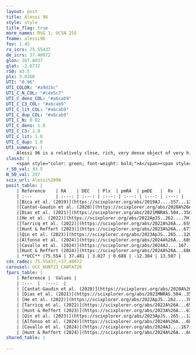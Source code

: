 ```yaml
---
layout: post
title: Alessi 96
style: style
title_flag: true
more_names: RSG 1; OCSN 255
fname: alessi96
fov: 1.45
ra_icrs: 75.55437
de_icrs: 37.48072
glon: 167.8037
glat: -2.6732
r50: 43.5
plx: 3.0266
UTI: "0.96"
UTI_COLOR: "#a9d1bc"
UTI_C_N_COL: "#c4e5c7"
UTI_C_dens_COL: "#a6cab9"
UTI_C_C3_COL: "#a6cab9"
UTI_C_lit_COL: "#a6cab9"
UTI_C_dup_COL: "#a6cab9"
UTI_C_N: 0.82
UTI_C_dens: 1.0
UTI_C_C3: 1.0
UTI_C_lit: 1.0
UTI_C_dup: 1.0
UTI_summary: |
    Alessi 96 is a relatively close, rich, very dense object of very high C3 quality. It is very well-studied in the literature.
class3: |
    <span style="color: green; font-weight: bold;">A</span><span style="color: green; font-weight: bold;">A</span>
r_50_val: 43.5
N_50_val: 297
scix_url: Alessi%2096
posit_table: |
    | Reference    | RA    | DEC   | Plx  | pmRA  | pmDE   |  Rv  |
    | :---         | :---: | :---: | :---: | :---: | :---: | :---: |
    |[Bica et al. (2019)](https://scixplorer.org/abs/2019AJ....157...12B) | 75.569 | 37.558 | -- | -- | -- | -- |
    |[Cantat-Gaudin et al. (2020)](https://scixplorer.org/abs/2020A%26A...640A...1C) | 75.508 | 37.475 | 3.001 | 0.77 | -12.33 | -- |
    |[Dias et al. (2021)](https://scixplorer.org/abs/2021MNRAS.504..356D) | 75.525 | 37.481 | 3.002 | 0.768 | -12.368 | 13.406 |
    |[He et al. (2022)](https://scixplorer.org/abs/2022ApJS..262....7H) | 75.511 | 37.508 | 3.035 | 0.703 | -12.423 | -- |
    |[Tarricq et al. (2022)](https://scixplorer.org/abs/2022A%26A...659A..59T) | 75.529 | 37.481 | 3.037 | 0.703 | -12.419 | -- |
    |[Hunt & Reffert (2023)](https://scixplorer.org/abs/2023A%26A...673A.114H) | 75.485 | 37.488 | 3.053 | 0.971 | -12.561 | 11.589 |
    |[Qin et al. (2023)](https://scixplorer.org/abs/2023ApJS..265...12Q) | 75.55 | 37.52 | 3.04 | 0.74 | -12.42 | 14.28 |
    |[Alfonso et al. (2024)](https://scixplorer.org/abs/2024A%26A...689A..18A) | 75.483 | 37.525 | 2.997 | 0.75 | -12.411 | -- |
    |[Cavallo et al. (2024)](https://scixplorer.org/abs/2024AJ....167...12C) | 74.195 | 38.441 | 3.065 | -- | -- | -- |
    |[Hunt & Reffert (2024)](https://scixplorer.org/abs/2024A%26A...686A..42H) | 75.485 | 37.488 | 3.053 | 0.971 | -12.561 | 11.589 |
    | **UCC** |75.554 | 37.481 | 3.027 | 0.688 | -12.384 | 13.507 | 
cds_radec: 75.55437,+37.48072
carousel: UCC_HUNT23_CANTAT20
fpars_table: |
    | Reference |  Values |
    | :---  |  :---:  |
    | [Cantat-Gaudin et al. (2020)](https://scixplorer.org/abs/2020A%26A...640A...1C) | `AVNN=0.53, DMNN=7.71, AgeNN=8.09` |
    | [Dias et al. (2021)](https://scixplorer.org/abs/2021MNRAS.504..356D) | `Av=0.591, Dist=328, logage=8.482, [Fe/H]=0.063` |
    | [He et al. (2022)](https://scixplorer.org/abs/2022ApJS..262....7H) | `A0=0.9, logAge=8.05` |
    | [Tarricq et al. (2022)](https://scixplorer.org/abs/2022A%26A...659A..59T) | `Dist=341, logAgeNN=8.08` |
    | [Hunt & Reffert (2023)](https://scixplorer.org/abs/2023A%26A...673A.114H) | `AV50=0.362, diffAV50=1.138, MOD50=7.494, logAge50=8.316` |
    | [Qin et al. (2023)](https://scixplorer.org/abs/2023ApJS..265...12Q) | `E(B-V)=0.25, m-M=8.27, logt=7.9` |
    | [Alfonso et al. (2024)](https://scixplorer.org/abs/2024A%26A...689A..18A) | `AV=0.52963, MOD=7.70975, logAge=8.08689, Z=0.06315` |
    | [Cavallo et al. (2024)](https://scixplorer.org/abs/2024AJ....167...12C) | `AV50=1.02, dMod50=7.61, logAge50=7.89, [Fe/H]50=0.01` |
    | [Hunt & Reffert (2024)](https://scixplorer.org/abs/2024A%26A...686A..42H) | `MassJ=192.558` |
shared_table: |
    
---
```

